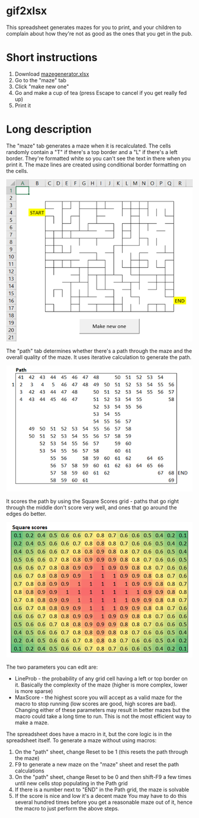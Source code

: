 # gif2xlsx
This spreadsheet generates mazes for you to print, and your children to complain about how they're not as good as the ones that you get in the pub.

# Short instructions
1. Download [mazegenerator.xlsx](https://github.com/pugwonk/excel-maze-generator/raw/master/mazegenerator.xlsx)
1. Go to the "maze" tab
1. Click "make new one"
1. Go and make a cup of tea (press Escape to cancel if you get really fed up)
1. Print it

# Long description
The "maze" tab generates a maze when it is recalculated. The cells randomly contain a "T" if there's a top border and a "L" if there's a left border. They're formatted white so you can't see the text in there when you print it. The maze lines are created using conditional border formatting on the cells.

![](https://github.com/pugwonk/excel-maze-generator/raw/master/mazetab.png)

The "path" tab determines whether there's a path through the maze and the overall quality of the maze. It uses iterative calculation to generate the path.

![](https://github.com/pugwonk/excel-maze-generator/raw/master/example-path.png)

It scores the path by using the Square Scores grid - paths that go right through the middle don't score very well, and ones that go around the edges do better.

![](https://github.com/pugwonk/excel-maze-generator/raw/master/square-scores.png)

The two parameters you can edit are:
* LineProb - the probability of any grid cell having a left or top border on it. Basically the complexity of the maze (higher is more complex, lower is more sparse)
* MaxScore - the highest score you will accept as a valid maze for the macro to stop running (low scores are good, high scores are bad).
Changing either of these parameters may result in better mazes but the macro could take a long time to run. This is not the most efficient way to make a maze.

The spreadsheet does have a macro in it, but the core logic is in the spreadsheet itself. To generate a maze without using macros:
1. On the "path" sheet, change Reset to be 1 (this resets the path through the maze)
1. F9 to generate a new maze on the "maze" sheet and reset the path calculations
1. On the "path" sheet, change Reset to be 0 and then shift-F9 a few times until new cells stop populating in the Path grid
1. If there is a number next to "END" in the Path grid, the maze is solvable
1. If the score is nice and low it's a decent maze
You may have to do this several hundred times before you get a reasonable maze out of it, hence the macro to just perform the above steps.